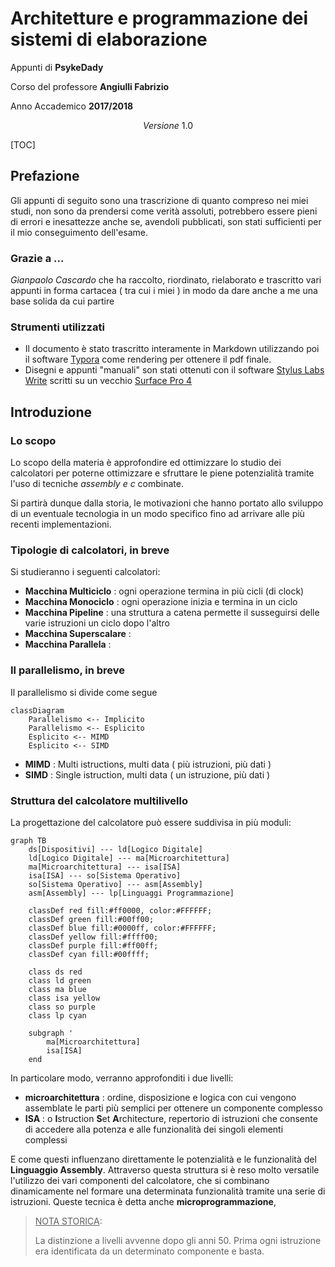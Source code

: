 # Architetture e programmazione dei sistemi di elaborazione

Appunti di **PsykeDady** 

Corso del professore **Angiulli Fabrizio**

Anno Accademico **2017/2018**

$$Versione\ 1.0$$ 



[TOC]



## Prefazione

Gli appunti di seguito sono una trascrizione di quanto compreso nei miei studi, non sono da prendersi come verità assoluti, potrebbero essere pieni di errori e inesattezze anche se, avendoli pubblicati, son stati sufficienti per il mio conseguimento dell'esame.

### Grazie a ...

*Gianpaolo Cascardo* che ha raccolto, riordinato, rielaborato e trascritto vari appunti in forma cartacea ( tra cui i miei ) in modo da dare anche a me una base solida da cui partire 

### Strumenti utilizzati

- Il documento è stato trascritto interamente in Markdown utilizzando poi il software [Typora](https://typora.io/) come rendering per ottenere il pdf finale.
- Disegni e appunti "manuali" son stati ottenuti con il software [Stylus Labs Write](http://www.styluslabs.com) scritti su un vecchio [Surface Pro 4](en.wikipedia.org/wiki/Surface_Pro_4) 



## Introduzione

### Lo scopo

Lo scopo della materia è approfondire ed ottimizzare lo studio dei calcolatori per poterne ottimizzare e sfruttare le piene potenzialità tramite l'uso di tecniche *assembly e c* combinate.

Si partirà dunque dalla storia, le motivazioni che hanno portato allo sviluppo di un eventuale tecnologia in un modo specifico fino ad arrivare alle più recenti implementazioni.

### Tipologie di calcolatori, in breve

Si studieranno i seguenti calcolatori:

- **Macchina Multiciclo** : ogni operazione termina in più cicli (di clock)
- **Macchina Monociclo** : ogni operazione inizia e termina in un ciclo
- **Macchina Pipeline** : una struttura a catena permette il susseguirsi delle varie istruzioni un ciclo dopo l'altro
- **Macchina Superscalare** :
- **Macchina Parallela** :  

### Il parallelismo, in breve

Il parallelismo si divide come segue 

```mermaid
classDiagram
	Parallelismo <-- Implicito
	Parallelismo <-- Esplicito
	Esplicito <-- MIMD
	Esplicito <-- SIMD
```

- **MIMD** : Multi istructions, multi data ( più istruzioni, più dati )
- **SIMD** : Single istruction, multi data ( un istruzione, più dati )



### Struttura del calcolatore multilivello

La progettazione del calcolatore può essere suddivisa in più moduli:

```mermaid
graph TB
	ds[Dispositivi] --- ld[Logico Digitale] 
	ld[Logico Digitale] --- ma[Microarchitettura]
	ma[Microarchitettura] --- isa[ISA]
	isa[ISA] --- so[Sistema Operativo]
	so[Sistema Operativo] --- asm[Assembly]
	asm[Assembly] --- lp[Linguaggi Programmazione]
	
	classDef red fill:#ff0000, color:#FFFFFF;
	classDef green fill:#00ff00;
	classDef blue fill:#0000ff, color:#FFFFFF; 
	classDef yellow fill:#ffff00;
	classDef purple fill:#ff00ff;
	classDef cyan fill:#00ffff;
	
	class ds red
	class ld green
	class ma blue
	class isa yellow
	class so purple
	class lp cyan
	
	subgraph '
		ma[Microarchitettura] 
        isa[ISA]
	end
```

In particolare modo, verranno approfonditi i due livelli:

- **microarchitettura** : ordine, disposizione e logica con cui vengono assemblate le parti più semplici per ottenere un componente complesso
- **ISA** : o **I**struction **S**et **A**rchitecture, repertorio di istruzioni che consente di accedere alla potenza e alle funzionalità dei singoli elementi complessi

E come questi influenzano direttamente le potenzialità e le funzionalità del **Linguaggio Assembly**.
Attraverso questa struttura si è reso molto versatile l'utilizzo dei vari componenti del calcolatore, che si combinano dinamicamente nel formare una determinata funzionalità tramite una serie di istruzioni.
Queste tecnica è detta anche **microprogrammazione**,

> <u>NOTA STORICA</u>:
>
> La distinzione a livelli avvenne dopo gli anni 50. Prima ogni istruzione era identificata da un determinato componente e basta. 